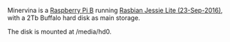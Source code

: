 Minervina is a [Raspberry Pi B](http://static.trustedreviews.com/94/00002243c/16cd/RaspberryPi.jpg) running [Rasbian Jessie Lite (23-Sep-2016)](https://www.raspberrypi.org/downloads/raspbian/), with a 2Tb Buffalo hard disk as main storage.

The disk is mounted at /media/hd0.
